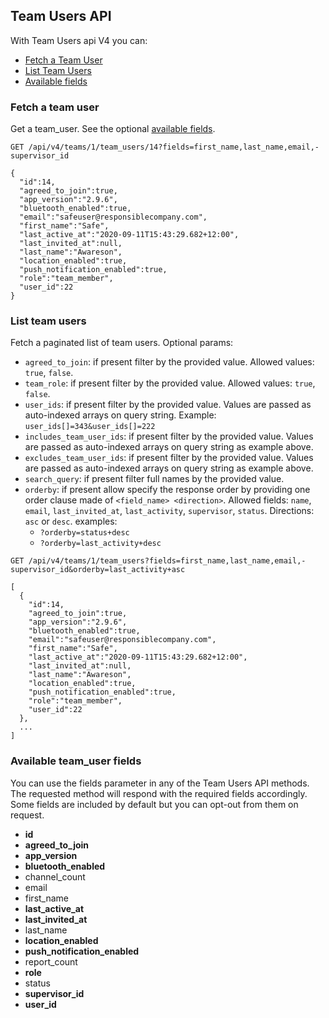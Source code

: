 ## Team Users API
With Team Users api V4 you can:

- [Fetch a Team User](#fetch-a-team-user)
- [List Team Users](#list-team-users)
- [Available fields](#available-team_user-fields)

### Fetch a team user

Get a team_user. See the optional [available fields](#available-team_user-fields).
```
GET /api/v4/teams/1/team_users/14?fields=first_name,last_name,email,-supervisor_id
```

```
{
  "id":14,
  "agreed_to_join":true,
  "app_version":"2.9.6",
  "bluetooth_enabled":true,
  "email":"safeuser@responsiblecompany.com",
  "first_name":"Safe",
  "last_active_at":"2020-09-11T15:43:29.682+12:00",
  "last_invited_at":null,
  "last_name":"Awareson",
  "location_enabled":true,
  "push_notification_enabled":true,
  "role":"team_member",
  "user_id":22
}
```

### List team users

Fetch a paginated list of team users.
Optional params:
- `agreed_to_join`: if present filter by the provided value. Allowed values: `true`, `false`.
- `team_role`: if present filter by the provided value. Allowed values: `true`, `false`.
- `user_ids`: if present filter by the provided value. Values are passed as auto-indexed arrays on query string. Example: `user_ids[]=343&user_ids[]=222`
- `includes_team_user_ids`: if present filter by the provided value. Values are passed as auto-indexed arrays on query string as example above.
- `excludes_team_user_ids`: if present filter by the provided value. Values are passed as auto-indexed arrays on query string as example above.
- `search_query`: if present filter full names by the provided value.
- `orderby`: if present allow specify the response order by providing one order clause
  made of `<field_name> <direction>`. Allowed fields:
  `name`, `email`, `last_invited_at`, `last_activity`, `supervisor`, `status`. Directions: `asc` or `desc`.
  examples:
    - `?orderby=status+desc`
    - `?orderby=last_activity+desc`

```
GET /api/v4/teams/1/team_users?fields=first_name,last_name,email,-supervisor_id&orderby=last_activity+asc
```

```
[  
  {
    "id":14,
    "agreed_to_join":true,
    "app_version":"2.9.6",
    "bluetooth_enabled":true,
    "email":"safeuser@responsiblecompany.com",
    "first_name":"Safe",
    "last_active_at":"2020-09-11T15:43:29.682+12:00",
    "last_invited_at":null,
    "last_name":"Awareson",
    "location_enabled":true,
    "push_notification_enabled":true,
    "role":"team_member",
    "user_id":22
  },
  ...
]
```

### Available team_user fields
You can use the fields parameter in any of the Team Users API methods. The requested
method will respond with the required fields accordingly. Some fields are
included by default but you can opt-out from them on request.

* **id**
* **agreed_to_join**
* **app_version**
* **bluetooth_enabled**
* channel_count
* email
* first_name
* **last_active_at**
* **last_invited_at**
* last_name
* **location_enabled**
* **push_notification_enabled**
* report_count
* **role**
* status
* **supervisor_id**
* **user_id**
